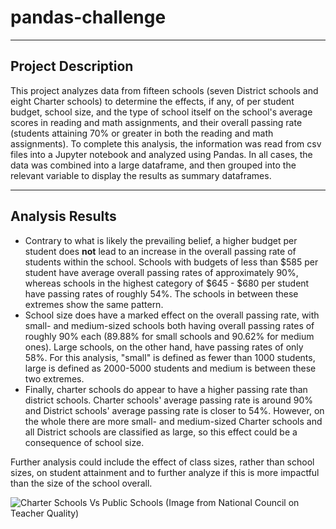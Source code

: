 # pandas-challenge
---

## Project Description

This project analyzes data from fifteen schools (seven District schools and eight Charter schools) to determine the effects, if any, of per student budget, school size, and the type of school itself on the school's average scores in reading and math assignments, and their overall passing rate (students attaining 70% or greater in both the reading and math assignments).
To complete this analysis, the information was read from csv files into a Jupyter notebook and analyzed using Pandas. In all cases, the data was combined into a large dataframe, and then grouped into the relevant variable to display the results as summary dataframes.

---

## Analysis Results

- Contrary to what is likely the prevailing belief, a higher budget per student does **not** lead to an increase in the overall passing rate of students within the school. Schools with budgets of less than $585 per student have average overall passing rates of approximately 90%, whereas schools in the highest category of $645 - $680 per student have passing rates of roughly 54%. The schools in between these extremes show the same pattern.
- School size does have a marked effect on the overall passing rate, with small- and medium-sized schools both having overall passing rates of roughly 90% each (89.88% for small schools and 90.62% for medium ones). Large schools, on the other hand, have passing rates of only 58%. For this analysis, "small" is defined as fewer than 1000 students, large is defined as 2000-5000 students and medium is between these two extremes.
- Finally, charter schools do appear to have a higher passing rate than district schools. Charter schools' average passing rate is around 90% and District schools' average passing rate is closer to 54%. However, on the whole there are more small- and medium-sized Charter schools and all District schools are classified as large, so this effect could be a consequence of school size.

Further analysis could include the effect of class sizes, rather than school sizes, on student attainment and to further analyze if this is more impactful than the size of the school overall.

![Charter Schools Vs Public Schools](https://www.nctq.org/dms/images/Feb_PTT.png) (Image from National Council on Teacher Quality)
